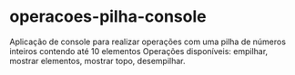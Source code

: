 # operacoes-pilha-console
Aplicação de console para realizar operações com uma pilha de números inteiros contendo até 10 elementos
Operações disponíveis: empilhar, mostrar elementos, mostrar topo, desempilhar.
